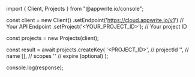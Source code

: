 import { Client, Projects } from "@appwrite.io/console";

const client = new Client()
    .setEndpoint('https://cloud.appwrite.io/v1') // Your API Endpoint
    .setProject('&lt;YOUR_PROJECT_ID&gt;'); // Your project ID

const projects = new Projects(client);

const result = await projects.createKey(
    '<PROJECT_ID>', // projectId
    '<NAME>', // name
    [], // scopes
    '' // expire (optional)
);

console.log(response);
